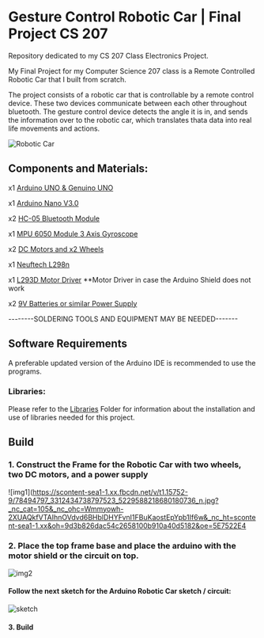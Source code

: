 # Gesture Control Robotic Car | Final Project CS 207 

Repository dedicated to my CS 207 Class Electronics Project.

My Final Project for my Computer Science 207 class is a Remote Controlled Robotic Car that I built from scratch.

The project consists of a robotic car that is controllable by a remote control device. These two devices communicate between each other 
throughout bluetooth. The gesture control device detects the angle it is in, and sends the information over to the robotic car, which
translates thata data into real life movements and actions. 

![Robotic Car](https://scontent-sea1-1.xx.fbcdn.net/v/t1.15752-9/p1080x2048/78495088_1213653742164761_8240465575709507584_n.jpg?_nc_cat=111&_nc_ohc=2qpg5vsrA48AQnPwL7vcgWESdO6lrJABWwtd59kWpdQbJwNytfdJ9sxTA&_nc_ht=scontent-sea1-1.xx&oh=feee6680ce6e3c4ca663cab02313c2a4&oe=5E75A5D6)


## Components and Materials:

x1 [Arduino UNO & Genuino UNO](https://www.amazon.ca/Arduino-Uno-R3-Microcontroller-ATmega328/dp/B07LD6DTFS/ref=sr_1_5?keywords=arduino+uno&qid=1575682319&sr=8-5)

x1 [Arduino Nano V3.0](https://www.amazon.ca/Arduino-ELEGOO-ATmega328P-Compatible-Without/dp/B071NMD14Y/ref=sr_1_1_sspa?keywords=arduino+nano&qid=1575682395&sr=8-1-spons&psc=1&spLa=ZW5jcnlwdGVkUXVhbGlmaWVyPUFCTUY5TUJONVBaQk4mZW5jcnlwdGVkSWQ9QTA1NjExNTYzUVEyRFVYVUg0S1UxJmVuY3J5cHRlZEFkSWQ9QTA2OTUzODkxQzExNEIzUDZYNFJDJndpZGdldE5hbWU9c3BfYXRmJmFjdGlvbj1jbGlja1JlZGlyZWN0JmRvTm90TG9nQ2xpY2s9dHJ1ZQ==)

x2 [HC-05 Bluetooth Module](https://www.amazon.ca/J-DEAL%C2%AE-Wireless-Bluetooth-Transceiver-Arduino/dp/B01M248TJU/ref=sr_1_3?keywords=hc05&qid=1575682429&sr=8-3)

x1 [MPU 6050 Module 3 Axis Gyroscope](https://www.amazon.ca/Aukru-Module-Gyroscope-Accelerometer-Arduino/dp/B019SX74TE/ref=sr_1_3_sspa?crid=W2T6PWKRP3SB&keywords=gyroscope+arduino&qid=1575682449&sprefix=gyroscope%2Caps%2C193&sr=8-3-spons&psc=1&spLa=ZW5jcnlwdGVkUXVhbGlmaWVyPUE0SU5NWkJLT1JHVDcmZW5jcnlwdGVkSWQ9QTA3OTkxNzcxSzc2MVhRS0VVMDEyJmVuY3J5cHRlZEFkSWQ9QTA2ODk0NjUzT09FUFZHS1gyTFRLJndpZGdldE5hbWU9c3BfYXRmJmFjdGlvbj1jbGlja1JlZGlyZWN0JmRvTm90TG9nQ2xpY2s9dHJ1ZQ==)

x2 [DC Motors and x2 Wheels](https://www.amazon.ca/Electric-Magnetic-Gearbox-Plastic-Yeeco/dp/B07DQGX369/ref=sr_1_13?keywords=dc+motor&qid=1575682475&sr=8-13)

x1 [Neuftech L298n](https://www.amazon.ca/Neuftech-H-Bridge-Stepper-Controller-Raspberry/dp/B01KBTNHS6/ref=sr_1_3?keywords=driver+shield&qid=1575700277&sr=8-3)

x1 [L293D Motor Driver](https://www.amazon.ca/Stepper-Driver-Controllers-Channel-Ltvystore/dp/B07DNDWG9V/ref=sr_1_3?keywords=L293D&qid=1575682515&sr=8-3)
**Motor Driver in case the Arduino Shield does not work

x2 [9V Batteries or similar Power Supply](https://www.amazon.ca/s?k=9v+battery&ref=nb_sb_noss_2)

--------SOLDERING TOOLS AND EQUIPMENT MAY BE NEEDED-------

## Software Requirements
A preferable updated version of the Arduino IDE is recommended to use the programs.

### Libraries:
Please refer to the [Libraries](https://github.com/Dmytrocode/CS207_UofR/tree/master/libraries) Folder for information about the installation and use of libraries needed for this project.


## Build

### 1. Construct the Frame for the Robotic Car with two wheels, two DC motors, and a power supply
![img1](https://scontent-sea1-1.xx.fbcdn.net/v/t1.15752-9/78494797_3312434738797523_5229588218680180736_n.jpg?_nc_cat=105&_nc_ohc=Wmmyowh-2XUAQkfVTAIhnOVdvd6BHblDHYFvnI1FBuKaostEpYpb1If6w&_nc_ht=scontent-sea1-1.xx&oh=9d3b826dac54c2658100b910a40d5182&oe=5E7522E4

### 2. Place the top frame base and place the arduino with the motor shield or the circuit on top.
![img2](https://scontent-sea1-1.xx.fbcdn.net/v/t1.15752-9/p1080x2048/79512413_997824360580263_590444723437568000_n.jpg?_nc_cat=106&_nc_ohc=ppRY-XePCEUAQkztH4D9ARt50iSIMVKDs45V_0pD_kUK3hE0RCahxvLMg&_nc_ht=scontent-sea1-1.xx&oh=4cf458fdeaacb84280ad21d7d61e75d1&oe=5E75C122)
#### Follow the next sketch for the Arduino Robotic Car sketch / circuit: 
![sketch](https://hackster.imgix.net/uploads/attachments/999484/circuit-page-001.jpg?auto=compress%2Cformat&w=1280&h=960&fit=max)


#### 3. Build 


